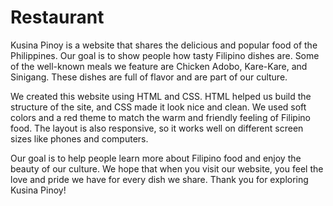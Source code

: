 # Restaurant

Kusina Pinoy is a website that shares the delicious and popular food of the Philippines.
Our goal is to show people how tasty Filipino dishes are. Some of the well-known meals
we feature are Chicken Adobo, Kare-Kare, and Sinigang. These dishes are full of flavor
and are part of our culture.

We created this website using HTML and CSS. HTML helped us build the structure of the
site, and CSS made it look nice and clean. We used soft colors and a red theme to match
the warm and friendly feeling of Filipino food. The layout is also responsive, so it works
well on different screen sizes like phones and computers.

Our goal is to help people learn more about Filipino food and enjoy the beauty of our
culture. We hope that when you visit our website, you feel the love and pride we have for
every dish we share. Thank you for exploring Kusina Pinoy!
